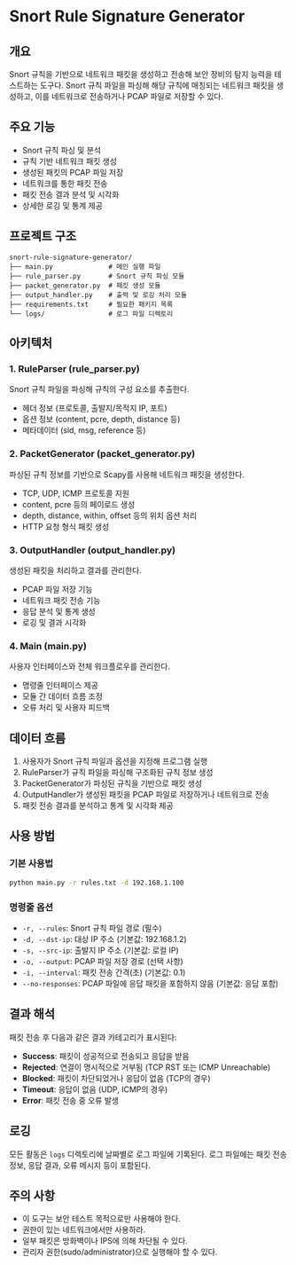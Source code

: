 # Snort Rule Signature Generator

## 개요
Snort 규칙을 기반으로 네트워크 패킷을 생성하고 전송해 보안 장비의 탐지 능력을 테스트하는 도구다. Snort 규칙 파일을 파싱해 해당 규칙에 매칭되는 네트워크 패킷을 생성하고, 이를 네트워크로 전송하거나 PCAP 파일로 저장할 수 있다.

## 주요 기능
- Snort 규칙 파싱 및 분석
- 규칙 기반 네트워크 패킷 생성
- 생성된 패킷의 PCAP 파일 저장
- 네트워크를 통한 패킷 전송
- 패킷 전송 결과 분석 및 시각화
- 상세한 로깅 및 통계 제공

## 프로젝트 구조
```
snort-rule-signature-generator/
├── main.py              # 메인 실행 파일
├── rule_parser.py       # Snort 규칙 파싱 모듈
├── packet_generator.py  # 패킷 생성 모듈
├── output_handler.py    # 출력 및 로깅 처리 모듈
├── requirements.txt     # 필요한 패키지 목록
└── logs/                # 로그 파일 디렉토리
```

## 아키텍처

### 1. RuleParser (rule_parser.py)
Snort 규칙 파일을 파싱해 규칙의 구성 요소를 추출한다.
- 헤더 정보 (프로토콜, 출발지/목적지 IP, 포트)
- 옵션 정보 (content, pcre, depth, distance 등)
- 메타데이터 (sid, msg, reference 등)

### 2. PacketGenerator (packet_generator.py)
파싱된 규칙 정보를 기반으로 Scapy를 사용해 네트워크 패킷을 생성한다.
- TCP, UDP, ICMP 프로토콜 지원
- content, pcre 등의 페이로드 생성
- depth, distance, within, offset 등의 위치 옵션 처리
- HTTP 요청 형식 패킷 생성

### 3. OutputHandler (output_handler.py)
생성된 패킷을 처리하고 결과를 관리한다.
- PCAP 파일 저장 기능
- 네트워크 패킷 전송 기능
- 응답 분석 및 통계 생성
- 로깅 및 결과 시각화

### 4. Main (main.py)
사용자 인터페이스와 전체 워크플로우를 관리한다.
- 명령줄 인터페이스 제공
- 모듈 간 데이터 흐름 조정
- 오류 처리 및 사용자 피드백

## 데이터 흐름
1. 사용자가 Snort 규칙 파일과 옵션을 지정해 프로그램 실행
2. RuleParser가 규칙 파일을 파싱해 구조화된 규칙 정보 생성
3. PacketGenerator가 파싱된 규칙을 기반으로 패킷 생성
4. OutputHandler가 생성된 패킷을 PCAP 파일로 저장하거나 네트워크로 전송
5. 패킷 전송 결과를 분석하고 통계 및 시각화 제공

## 사용 방법

### 기본 사용법
```bash
python main.py -r rules.txt -d 192.168.1.100
```

### 명령줄 옵션
- `-r, --rules`: Snort 규칙 파일 경로 (필수)
- `-d, --dst-ip`: 대상 IP 주소 (기본값: 192.168.1.2)
- `-s, --src-ip`: 출발지 IP 주소 (기본값: 로컬 IP)
- `-o, --output`: PCAP 파일 저장 경로 (선택 사항)
- `-i, --interval`: 패킷 전송 간격(초) (기본값: 0.1)
- `--no-responses`: PCAP 파일에 응답 패킷을 포함하지 않음 (기본값: 응답 포함)

## 결과 해석
패킷 전송 후 다음과 같은 결과 카테고리가 표시된다:

- **Success**: 패킷이 성공적으로 전송되고 응답을 받음
- **Rejected**: 연결이 명시적으로 거부됨 (TCP RST 또는 ICMP Unreachable)
- **Blocked**: 패킷이 차단되었거나 응답이 없음 (TCP의 경우)
- **Timeout**: 응답이 없음 (UDP, ICMP의 경우)
- **Error**: 패킷 전송 중 오류 발생

## 로깅
모든 활동은 `logs` 디렉토리에 날짜별로 로그 파일에 기록된다. 로그 파일에는 패킷 전송 정보, 응답 결과, 오류 메시지 등이 포함된다.

## 주의 사항
- 이 도구는 보안 테스트 목적으로만 사용해야 한다.
- 권한이 있는 네트워크에서만 사용하라.
- 일부 패킷은 방화벽이나 IPS에 의해 차단될 수 있다.
- 관리자 권한(sudo/administrator)으로 실행해야 할 수 있다. 
